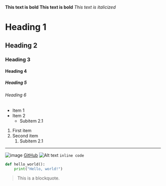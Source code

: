**This text is bold**
__This text is bold__
*This text is italicized*
# Heading 1
## Heading 2
### Heading 3
#### Heading 4
##### Heading 5
###### Heading 6
- Item 1
- Item 2
  - Subitem 2.1
1. First item
2. Second item
   1. Subitem 2.1
---
![image](https://github.com/ayush-agarwal-0502/Starbucks-Customer-Segmentation/assets/86561124/db204c3c-5cdf-421c-a00c-ae3a7edb1287)
[GitHub](https://github.com)
![Alt text](https://url/to/image.jpg)
`inline code`
```python
def hello_world():
    print("Hello, world!")
```
> This is a blockquote.


